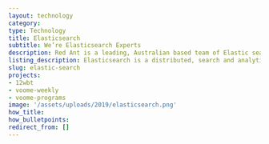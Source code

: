 ```yaml
---
layout: technology
category:
type: Technology
title: Elasticsearch
subtitle: We’re Elasticsearch Experts
description: Red Ant is a leading, Australian based team of Elastic search Developers. We’ve worked with hundreds of companies and startups to build out their Ruby on Rails apps.
listing_description: Elasticsearch is a distributed, search and analytics engine that centrally stores your data so you can search, index, and analyze data of all shapes and sizes.  You can go far beyond simple data retrieval and aggregate information to discover trends and patterns in your data. Red Ant has used Elasticsearch in many applications and can help identify how it can be used on both public and private applications.
slug: elastic-search
projects:
- 12wbt
- voome-weekly
- voome-programs
image: '/assets/uploads/2019/elasticsearch.png'
how_title:
how_bulletpoints:
redirect_from: []
---
```

